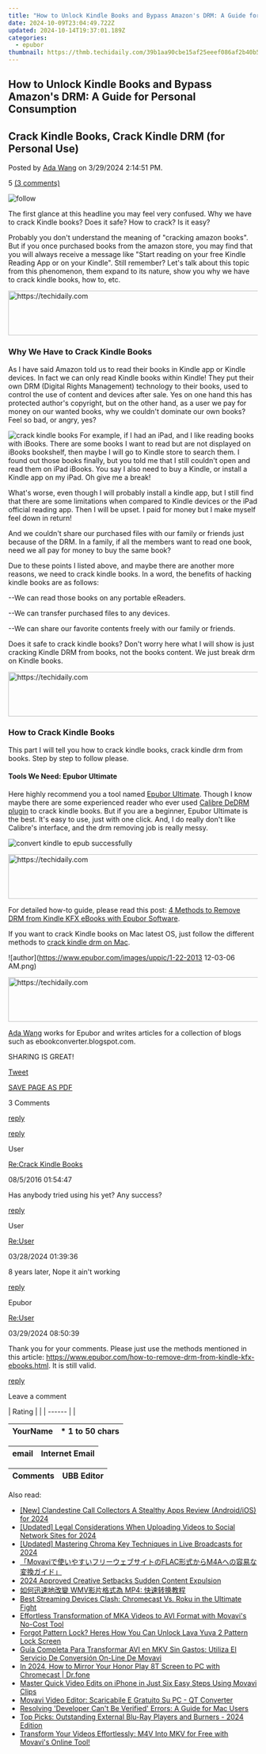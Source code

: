 ```yaml
---
title: "How to Unlock Kindle Books and Bypass Amazon's DRM: A Guide for Personal Consumption"
date: 2024-10-09T23:04:49.722Z
updated: 2024-10-14T19:37:01.189Z
categories:
  - epubor
thumbnail: https://thmb.techidaily.com/39b1aa90cbe15af25eeef086af2b40b5abbe4ea0e44addc2aa4ec5af37792daa.jpg
---
```


## How to Unlock Kindle Books and Bypass Amazon's DRM: A Guide for Personal Consumption

## Crack Kindle Books, Crack Kindle DRM (for Personal Use)

Posted by [Ada Wang](https://plus.google.com/+AdaWang/posts) on 3/29/2024 2:14:51 PM.

5 [(3 comments)](http://www.epubor.com/#comment-area) 

![follow](http://www.epubor.com/images/follow.png)

The first glance at this headline you may feel very confused. Why we have to crack Kindle books? Does it safe? How to crack? Is it easy?

Probably you don't understand the meaning of "cracking amazon books". But if you once purchased books from the amazon store, you may find that you will always receive a message like "Start reading on your free Kindle Reading App or on your Kindle". Still remember? Let's talk about this topic from this phenomenon, them expand to its nature, show you why we have to crack kindle books, how to, etc.

<!-- affiliate ads begin -->
<a href="https://appsumo.8odi.net/c/5597632/2151866/7443" target="_top" id="2151866">
  <img src="//a.impactradius-go.com/display-ad/7443-2151866" border="0" alt="https://techidaily.com" width="728" height="90"/>
</a>
<img height="0" width="0" src="https://appsumo.8odi.net/i/5597632/2151866/7443" style="position:absolute;visibility:hidden;" border="0" />
<!-- affiliate ads end -->

### Why We Have to Crack Kindle Books

As I have said Amazon told us to read their books in Kindle app or Kindle devices. In fact we can only read Kindle books within Kindle! They put their own DRM (Digital Rights Management) technology to their books, used to control the use of content and devices after sale. Yes on one hand this has protected author's copyright, but on the other hand, as a user we pay for money on our wanted books, why we couldn't dominate our own books? Feel so bad, or angry, yes?

![crack kindle books](http://www.epubor.com/images/uppic/crack-kindle-books.png) For example, if I had an iPad, and I like reading books with iBooks. There are some books I want to read but are not displayed on iBooks bookshelf, then maybe I will go to Kindle store to search them. I found out those books finally, but you told me that I still couldn't open and read them on iPad iBooks. You say I also need to buy a Kindle, or install a Kindle app on my iPad. Oh give me a break!

What's worse, even though I will probably install a kindle app, but I still find that there are some limitations when compared to Kindle devices or the iPad official reading app. Then I will be upset. I paid for money but I make myself feel down in return!

And we couldn't share our purchased files with our family or friends just because of the DRM. In a family, if all the members want to read one book, need we all pay for money to buy the same book?

Due to these points I listed above, and maybe there are another more reasons, we need to crack kindle books. In a word, the benefits of hacking kindle books are as follows:

\--We can read those books on any portable eReaders.

\--We can transfer purchased files to any devices.

\--We can share our favorite contents freely with our family or friends.

Does it safe to crack kindle books? Don't worry here what I will show is just cracking Kindle DRM from books, not the books content. We just break drm on Kindle books.

<!-- affiliate ads begin -->
<a href="https://appsumo.8odi.net/c/5597632/2118312/7443" target="_top" id="2118312">
  <img src="//a.impactradius-go.com/display-ad/7443-2118312" border="0" alt="https://techidaily.com" width="728" height="90"/>
</a>
<img height="0" width="0" src="https://appsumo.8odi.net/i/5597632/2118312/7443" style="position:absolute;visibility:hidden;" border="0" />
<!-- affiliate ads end -->

### How to Crack Kindle Books

This part I will tell you how to crack kindle books, crack kindle drm from books. Step by step to follow please.

#### Tools We Need: Epubor Ultimate

Here highly recommend you a tool named [Epubor Ultimate](https://tools.techidaily.com/epubor/ultimate/). Though I know maybe there are some experienced reader who ever used [Calibre DeDRM plugin](https://tools.techidaily.com/epubor/products/) to crack kindle books. But if you are a beginner, Epubor Ultimate is the best. It's easy to use, just with one click. And, I do really don't like Calibre's interface, and the drm removing job is really messy.

![convert kindle to epub successfully](http://www.epubor.com/images/uppic/convert-kindle-to-epub-successfully-2019.png)

<!-- affiliate ads begin -->
<a href="https://appsumo.8odi.net/c/5597632/2144280/7443" target="_top" id="2144280">
  <img src="//a.impactradius-go.com/display-ad/7443-2144280" border="0" alt="https://techidaily.com" width="600" height="90"/>
</a>
<img height="0" width="0" src="https://appsumo.8odi.net/i/5597632/2144280/7443" style="position:absolute;visibility:hidden;" border="0" />
<!-- affiliate ads end -->

For detailed how-to guide, please read this post: [4 Methods to Remove DRM from Kindle KFX eBooks with Epubor Software](https://tools.techidaily.com/epubor/products/).

If you want to crack Kindle books on Mac latest OS, just follow the different methods to [crack kindle drm on Mac](https://tools.techidaily.com/epubor/products/). 

![author](https://www.epubor.com/images/uppic/1-22-2013 12-03-06 AM.png)

<!-- affiliate ads begin -->
<a href="https://appsumo.8odi.net/c/5597632/2105870/7443" target="_top" id="2105870">
  <img src="//a.impactradius-go.com/display-ad/7443-2105870" border="0" alt="https://techidaily.com" width="728" height="90"/>
</a>
<img height="0" width="0" src="https://appsumo.8odi.net/i/5597632/2105870/7443" style="position:absolute;visibility:hidden;" border="0" />
<!-- affiliate ads end -->

[Ada Wang](https://plus.google.com/+AdaWang/posts) works for Epubor and writes articles for a collection of blogs such as ebookconverter.blogspot.com.

SHARING IS GREAT!

[Tweet](https://twitter.com/share) 

[SAVE PAGE AS PDF](https://tools.techidaily.com/epubor/products/) 

3 Comments

[reply](https://tools.techidaily.com/epubor/products/) 

[reply](https://tools.techidaily.com/epubor/products/) 

User

[Re:Crack Kindle Books](https://tools.techidaily.com/epubor/products/)

08/5/2016 01:54:47

Has anybody tried using his yet? Any success?

[reply](https://tools.techidaily.com/epubor/products/) 

User

[Re:User](https://tools.techidaily.com/epubor/products/)

03/28/2024 01:39:36

8 years later, Nope it ain't working 

[reply](https://tools.techidaily.com/epubor/products/) 

Epubor

[Re:User](https://tools.techidaily.com/epubor/products/)

03/29/2024 08:50:39

Thank you for your comments. Please just use the methods mentioned in this article: https://www.epubor.com/how-to-remove-drm-from-kindle-kfx-ebooks.html. It is still valid. 

[reply](https://tools.techidaily.com/epubor/products/) 

Leave a comment

| Rating |  |
| ------ |  |

| YourName | \*  1 to 50 chars |
| -------- | ----------------- |

| email | Internet Email |
| ----- | -------------- |

| Comments | UBB Editor |
| -------- | ---------- |

<ins class="adsbygoogle"
     style="display:block"
     data-ad-format="autorelaxed"
     data-ad-client="ca-pub-7571918770474297"
     data-ad-slot="1223367746"></ins>

<ins class="adsbygoogle"
     style="display:block"
     data-ad-client="ca-pub-7571918770474297"
     data-ad-slot="8358498916"
     data-ad-format="auto"
     data-full-width-responsive="true"></ins>

<span class="atpl-alsoreadstyle">Also read:</span>
<div><ul>
<li><a href="https://screen-video-capture.techidaily.com/new-clandestine-call-collectors-a-stealthy-apps-review-androidios-for-2024/"><u>[New] Clandestine Call Collectors A Stealthy Apps Review (Android/iOS) for 2024</u></a></li>
<li><a href="https://facebook-video-content.techidaily.com/updated-legal-considerations-when-uploading-videos-to-social-network-sites-for-2024/"><u>[Updated] Legal Considerations When Uploading Videos to Social Network Sites for 2024</u></a></li>
<li><a href="https://article-tips.techidaily.com/updated-mastering-chroma-key-techniques-in-live-broadcasts-for-2024/"><u>[Updated] Mastering Chroma Key Techniques in Live Broadcasts for 2024</u></a></li>
<li><a href="https://solve-howtos.techidaily.com/movaviflacm4a/"><u>「Movaviで使いやすいフリーウェブサイトのFLAC形式からM4Aへの容易な変換ガイド」</u></a></li>
<li><a href="https://facebook-video-content.techidaily.com/2024-approved-creative-setbacks-sudden-content-expulsion/"><u>2024 Approved Creative Setbacks Sudden Content Expulsion</u></a></li>
<li><a href="https://solve-howtos.techidaily.com/wmv-mp4/"><u>如何迅速地改變 WMV影片格式為 MP4: 快速转换教程</u></a></li>
<li><a href="https://buynow-reviews.techidaily.com/best-streaming-devices-clash-chromecast-vs-roku-in-the-ultimate-fight/"><u>Best Streaming Devices Clash: Chromecast Vs. Roku in the Ultimate Fight</u></a></li>
<li><a href="https://solve-howtos.techidaily.com/effortless-transformation-of-mka-videos-to-avi-format-with-movavis-no-cost-tool/"><u>Effortless Transformation of MKA Videos to AVI Format with Movavi's No-Cost Tool</u></a></li>
<li><a href="https://android-unlock.techidaily.com/forgot-pattern-lock-heres-how-you-can-unlock-lava-yuva-2-pattern-lock-screen-by-drfone-android/"><u>Forgot Pattern Lock? Heres How You Can Unlock Lava Yuva 2 Pattern Lock Screen</u></a></li>
<li><a href="https://solve-howtos.techidaily.com/guia-completa-para-transformar-avi-en-mkv-sin-gastos-utiliza-el-servicio-de-conversion-on-line-de-movavi/"><u>Guía Completa Para Transformar AVI en MKV Sin Gastos: Utiliza El Servicio De Conversión On-Line De Movavi</u></a></li>
<li><a href="https://screen-mirror.techidaily.com/in-2024-how-to-mirror-your-honor-play-8t-screen-to-pc-with-chromecast-drfone-by-drfone-android/"><u>In 2024, How to Mirror Your Honor Play 8T Screen to PC with Chromecast | Dr.fone</u></a></li>
<li><a href="https://solve-howtos.techidaily.com/master-quick-video-edits-on-iphone-in-just-six-easy-steps-using-movavi-clips/"><u>Master Quick Video Edits on iPhone in Just Six Easy Steps Using Movavi Clips</u></a></li>
<li><a href="https://solve-howtos.techidaily.com/movavi-video-editor-scaricabile-e-gratuito-su-pc-qt-converter/"><u>Movavi Video Editor: Scaricabile E Gratuito Su PC - QT Converter</u></a></li>
<li><a href="https://tech-recovery.techidaily.com/resolving-developer-cant-be-verified-errors-a-guide-for-mac-users/"><u>Resolving 'Developer Can't Be Verified' Errors: A Guide for Mac Users</u></a></li>
<li><a href="https://buynow-help.techidaily.com/top-picks-outstanding-external-blu-ray-players-and-burners-2024-edition/"><u>Top Picks: Outstanding External Blu-Ray Players and Burners - 2024 Edition</u></a></li>
<li><a href="https://solve-howtos.techidaily.com/transform-your-videos-effortlessly-m4v-into-mkv-for-free-with-movavis-online-tool/"><u>Transform Your Videos Effortlessly: M4V Into MKV for Free with Movavi's Online Tool!</u></a></li>
</ul></div>


